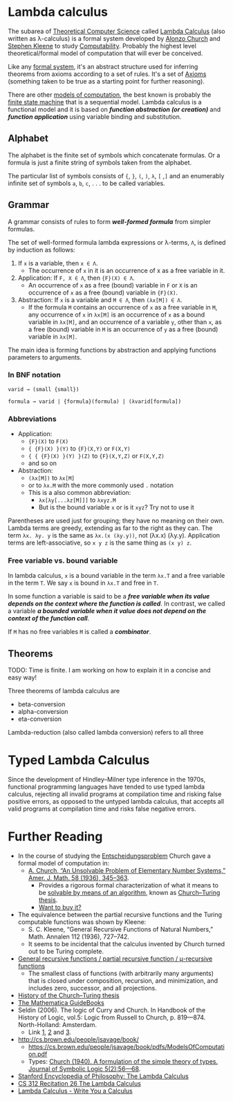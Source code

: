 # Lambda calculus

The subarea of
[Theoretical Computer Science](https://en.wikipedia.org/wiki/Theoretical_computer_science) called [Lambda Calculus](https://en.wikipedia.org/wiki/Lambda_calculus) (also
written as λ-calculus) is a formal system developed by
[Alonzo Church](https://en.wikipedia.org/wiki/Alonzo_Church) and
[Stephen Kleene](https://en.wikipedia.org/wiki/Stephen_Cole_Kleene) to study
[Computability](https://en.wikipedia.org/wiki/Computability). Probably the
highest level theoretical/formal model of computation that will ever be
conceived.

Like any [formal system](https://en.wikipedia.org/wiki/Formal_system), it's an
abstract structure used for inferring theorems from axioms according to a set of
rules. It's a set of [Axioms](https://en.wikipedia.org/wiki/Axiom) (something
taken to be true as a starting point for further reasoning).

There are other
[models of computation](https://en.wikipedia.org/wiki/Model_of_computation), the
best known is probably the [finite state machine](https://en.wikipedia.org/wiki/Finite_state_machine) that is a sequential model. Lambda calculus is a
functional model and it is based on ***function abstraction (or creation)*** and
***function application*** using variable binding and substitution.

## Alphabet

The alphabet is the finite set of symbols which concatenate formulas. Or a formula is just a finite string of symbols taken from the alphabet.

The particular list of symbols consists of ```{```, ```}```, ```(```, ```)```, ```λ```, ```[``` ,```]``` and an enumerably infinite set of symbols ```a```, ```b```, ```c```, . . . to be called variables.

## Grammar

A grammar consists of rules to form ***well-formed formula*** from simpler formulas.

The set of well-formed formula lambda expressions or λ-terms, ```Λ```, is defined by induction as follows:

1. If ```x``` is a variable, then ```x ∈ Λ```.
   - The occurrence of ```x``` in it is an occurrence of x as a free variable in it.
2. Application: If ```F, X ∈ Λ```, then ```{F}(X) ∈ Λ```.
   - An occurrence of ```x``` as a free (bound) variable in ```F``` or ```X``` is an occurrence of ```x``` as a free (bound) variable in ```{F}(X)```.
3. Abstraction: If ```x``` is a variable and ```M ∈ Λ```, then ```(λx[M]) ∈ Λ```.
   - If the formula ```M``` contains an occurrence of ```x``` as a free variable in ```M```, any occurrence of ```x``` in ```λx[M]``` is an occurrence of ```x``` as a bound variable in ```λx[M]```, and an occurrence of a variable ```y```, other than ```x```, as a free (bound) variable in ```M``` is an occurrence of ```y``` as a free (bound) variable in ```λx[M]```.

The main idea is forming functions by abstraction and applying functions
parameters to arguments.

### In BNF notation

```varid → (small {small})```

```formula → varid | {formula}(formula) | (λvarid[formula])```

### Abbreviations

- Application:
  - ```{F}(X)``` to ```F(X)```
  - ```{ {F}(X) }(Y)``` to ```{F}(X,Y)``` or ```F(X,Y)```
  - ```{ { {F}(X) }(Y) }(Z)``` to ```{F}(X,Y,Z)``` or ```F(X,Y,Z)```
  - and so on
- Abstraction:
  - ```(λx[M])``` to ```λx[M]```
  - or to ```λx.M``` with the more commonly used ```.``` notation
  - This is a also common abbreviation:
    - ```λx[λy[...λz[M]]]``` to ```λxyz.M```
    - But is the bound variable ```x``` or is it ```xyz```? Try not to use it

Parentheses are used just for grouping; they have no meaning on their own.
Lambda terms are greedy, extending as far to the right as they can. The term
```λx. λy. y``` is the same as ```λx.(x (λy.y))```, not (λx.x) (λy.y).
Application terms are left-associative, so ```x y z``` is the same thing as
```(x y) z```.

### Free variable vs. bound variable

In lambda calculus, ```x``` is a bound variable in the term ```λx.T``` and a free variable in the term ```T```. We say ```x``` is bound in ```λx.T``` and free in ```T```.

In some function a variable is said to be a ***free variable when its value
depends on the context where the function is called***. In contrast, we called a
variable ***a bounded variable when it value does not depend on the context of
the function call***.

If ```M``` has no free variables ```M``` is called a ***combinator***.

## Theorems

TODO: Time is finite. I am working on how to explain it in a concise and easy way!

Three theorems of lambda calculus are
- beta-conversion
- alpha-conversion
- eta-conversion

Lambda-reduction (also called lambda conversion) refers to all three

# Typed Lambda Calculus

Since the development of Hindley–Milner type inference in the 1970s, functional programming languages have tended to use typed lambda calculus, rejecting all invalid programs at compilation time and risking false positive errors, as opposed to the untyped lambda calculus, that accepts all valid programs at compilation time and risks false negative errors.

# Further Reading

- In the course of studying the [Entscheidungsproblem](https://en.wikipedia.org/wiki/Entscheidungsproblem) Church gave a formal model of computation in:
  - [A. Church, “An Unsolvable Problem of Elementary Number Systems,” Amer. J. Math. 58 (1936), 345–363](https://www.ics.uci.edu/~lopes/teaching/inf212W12/readings/church.pdf).
    - Provides a rigorous formal characterization of what it means to be [solvable by means of an algorithm](https://en.wikipedia.org/wiki/Computability), known as [Church–Turing thesis](https://en.wikipedia.org/wiki/Church%E2%80%93Turing_thesis).
    - [Want to buy it?](https://www.sophiararebooks.com/pages/books/4543/alonzo-church/an-unsolvable-problem-in-elementary-number-theory)
- The equivalence between the partial recursive functions and the Turing computable functions was shown by Kleene:
  - S. C. Kleene, “General Recursive Functions of Natural Numbers,” Math. Annalen 112 (1936), 727–742.
  - It seems to be incidental that the calculus invented by Church turned out to be Turing complete.
- [General recursive functions / partial recursive function / μ-recursive functions](https://en.wikipedia.org/wiki/General_recursive_function)
  - The smallest class of functions (with arbitrarily many arguments) that is closed under composition, recursion, and minimization, and includes zero, successor, and all projections.
- [History of the Church–Turing thesis](https://en.wikipedia.org/wiki/History_of_the_Church%E2%80%93Turing_thesis)
- [The Mathematica GuideBooks](http://www.mathematicaguidebooks.org/)
- Seldin (2006). The logic of Curry and Church. In Handbook of the History of Logic, vol.5: Logic from Russell to Church, p. 819—874. North-Holland: Amsterdam. 
  - Link [1](https://www.elsevier.com/search-results?labels=books&book-series=Handbook%20of%20the%20History%20of%20Logic&sort=document.published-asc), [2](https://www.sciencedirect.com/handbook/handbook-of-the-history-of-logic) and [3](https://people.uleth.ca/~jonathan.seldin/CCL.pdf).
- http://cs.brown.edu/people/jsavage/book/
  - https://cs.brown.edu/people/jsavage/book/pdfs/ModelsOfComputation.pdf
  - Types: [Church (1940). A formulation of the simple theory of types. Journal of Symbolic Logic 5(2):56—68](www.classes.cs.uchicago.edu/archive/2007/spring/32001-1/papers/church-1940.pdf).
- [Stanford Encyclopedia of Philosophy: The Lambda Calculus](https://plato.stanford.edu/entries/lambda-calculus/)
- [CS 312 Recitation 26 The Lambda Calculus](https://www.cs.cornell.edu/courses/cs3110/2008fa/recitations/rec26.html)
- [Lambda Calculus - Write You a Calculus](http://dev.stephendiehl.com/fun/003_lambda_calculus.html)
